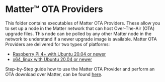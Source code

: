 # Matter&trade; OTA Providers

This folder contains executables of Matter OTA Providers. These allow you to set up a node in the Matter network that
can host Over-The-Air (OTA) upgrade files. This node can be polled by any other Matter node in the network to understand
if a newer upgrade image is available. Matter OTA Providers are delivered for two types of platforms:
* [Raspberry Pi 4+ with Ubuntu 20.04 or newer](RPi)
* [x64_linux with Ubuntu 20.04 or newer](x64_linux)

Step-by-Step guide how to use the Matter OTA Provider and perform an OTA download over Matter, can be found
[here](../../Documents/Guides/ota_device_firmware_upgrade.md).
